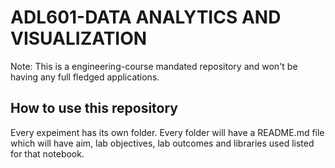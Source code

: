 # ADL601-DATA ANALYTICS AND VISUALIZATION
Note: This is a engineering-course mandated repository and won't be having any full fledged applications.

## How to use this repository
Every expeiment has its own folder. Every folder will have a README.md file which will have aim, lab objectives, lab outcomes and libraries used listed for that notebook.
